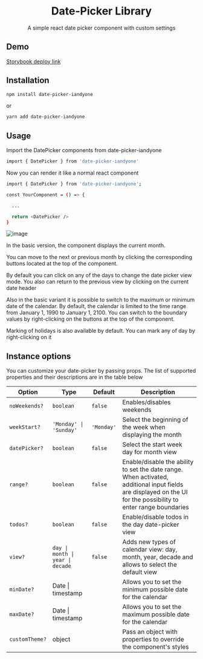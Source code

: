 <h1 align="center">Date-Picker Library</h1>
<p align="center">A simple react date picker component with custom settings</p>

## Demo
[Storybook deploy link](https://date-picker-pdz1jhuln-iandyone.vercel.app/)


## Installation

```sh
npm install date-picker-iandyone
```

<p>or</p>

```sh
yarn add date-picker-iandyone
```

## Usage

<p>Import the DatePicker components from date-picker-iandyone</p>

```sh
import { DatePicker } from 'date-picker-iandyone'
```

<p>Now you can render it like a normal react component</p>


```sh
import { DatePicker } from 'date-picker-iandyone';

const YourComponent = () => {

  ...

  return <DatePicker />
}

```

![image](https://github.com/Date-Picker-iandyone/assets/84668094/a9410bdc-e487-475c-8598-31f752d6a4da)

<p>In the basic version, the component displays the current month.</p>
<p>You can move to the next or previous month by clicking the corresponding buttons located at the top of the component.</p>

<p>By default you can click on any of the days to change the date picker view mode. You also can return to the previous view by clicking on the current date header</p>

<p>Also in the basic variant it is possible to switch to the maximum or minimum date of the calendar. By default, the calendar is limited to the time range from January 1, 1990 to January 1, 2100. You can switch to the boundary values by right-clicking on the buttons at the top of the component.</p>

<p>Marking of holidays is also available by default. You can mark any of day by right-clicking on it</p>

## Instance options

<p>You can customize your date-picker by passing props. The list of supported properties and their descriptions are in the table below</p>


| Option         | Type                                | Default   | Description                                                                                                    |
| -------------- | ----------------------------------- | --------- | -------------------------------------------------------------------------------------------------------------- |
| `noWeekends?`  | `boolean`                           | `false`   | Enables/disables weekends                                                                                    |
| `weekStart?`   | `'Monday' \| 'Sunday'`              | `'Monday'`| Select the beginning of the week when displaying the month                                                  |
| `datePicker?`  | `boolean`                           | `false`   | Select the start week day for month view                                                                     |
| `range?`       | `boolean`                           | `false`   | Enable/disable the ability to set the date range. When activated, additional input fields are displayed on the UI for the possibility to enter range boundaries |
| `todos?`       | `boolean`                           | `false`   | Enable/disable todos in the day date-picker view                                                            |
| `view?`        | `day \| month \| year \| decade`    | `false`   | Adds new types of calendar view: day, month, year, decade and allows to select the default view   |
| `minDate?`     | Date \| timestamp                   |           | Allows you to set the minimum possible date for the calendar                                   |
| `maxDate?`     | Date \| timestamp                   |           | Allows you to set the maximum possible date for the calendar                                    |
| `customTheme?` | object                              |           | Pass an object with properties to override the component's styles                                    |
